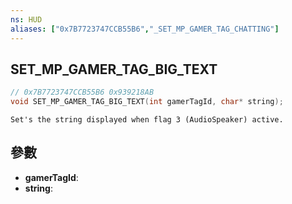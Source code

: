 ```yaml
---
ns: HUD
aliases: ["0x7B7723747CCB55B6","_SET_MP_GAMER_TAG_CHATTING"]
---
```

## SET_MP_GAMER_TAG_BIG_TEXT

```c
// 0x7B7723747CCB55B6 0x939218AB
void SET_MP_GAMER_TAG_BIG_TEXT(int gamerTagId, char* string);
```

```
Set's the string displayed when flag 3 (AudioSpeaker) active.  
```

## 參數
* **gamerTagId**: 
* **string**: 

